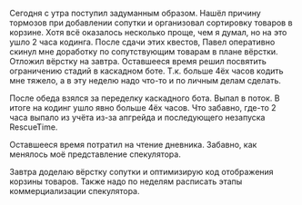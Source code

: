 Сегодня с утра поступил задуманным образом. Нашёл причину тормозов при добавлении сопутки и организовал сортировку товаров в корзине. Хотя всё оказалось несколько проще, чем я думал, но на это ушло 2 часа кодинга. После сдачи этих квестов, Павел оперативно скинул мне доработку по сопутствующим товарам в плане вёрстки.
Отложил вёрстку на завтра. Оставшееся время решил посвятить ограничению стадий в каскадном боте. Т.к. больше 4ёх часов кодить мне тяжело, а в эту неделю надо что-то и по личным делам сделать.

После обеда взялся за переделку каскадного бота. Выпал в поток. В итоге на кодинг ушло явно больше 4ёх часов. Что забавно, где-то 2 часа выпало из учёта из-за апгрейда и последующего незапуска RescueTime.

Оставшееся время потратил на чтение дневника. Забавно, как менялось моё представление спекулятора.

Завтра доделаю вёрстку сопутки и оптимизирую код отображения корзины товаров.
Также надо по неделям расписать этапы коммерциализации спекулятора.